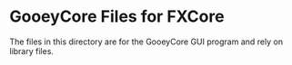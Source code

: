 # GooeyCore Files for FXCore
The files in this directory are for the GooeyCore GUI program and rely on library files. 

